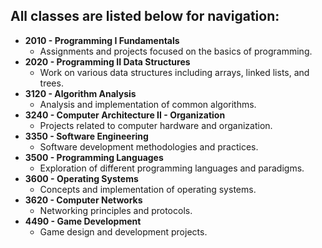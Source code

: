 ## All classes are listed below for navigation:

- **2010 - Programming I Fundamentals**
  - Assignments and projects focused on the basics of programming.
- **2020 - Programming II Data Structures**
  - Work on various data structures including arrays, linked lists, and trees.
- **3120 - Algorithm Analysis**
  - Analysis and implementation of common algorithms.
- **3240 - Computer Architecture II - Organization**
  - Projects related to computer hardware and organization.
- **3350 - Software Engineering**
  - Software development methodologies and practices.
- **3500 - Programming Languages**
  - Exploration of different programming languages and paradigms.
- **3600 - Operating Systems**
  - Concepts and implementation of operating systems.
- **3620 - Computer Networks**
  - Networking principles and protocols.
- **4490 - Game Development**
  - Game design and development projects.
